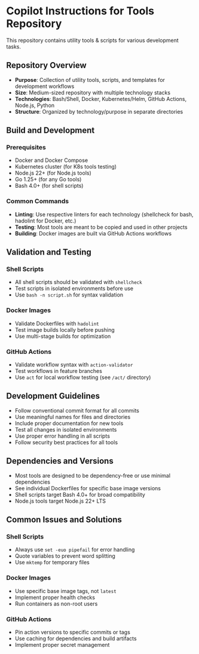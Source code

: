# Copilot Instructions for Tools Repository

This repository contains utility tools & scripts for various development tasks.

## Repository Overview

- **Purpose**: Collection of utility tools, scripts, and templates for development workflows
- **Size**: Medium-sized repository with multiple technology stacks
- **Technologies**: Bash/Shell, Docker, Kubernetes/Helm, GitHub Actions, Node.js, Python
- **Structure**: Organized by technology/purpose in separate directories

## Build and Development

### Prerequisites

- Docker and Docker Compose
- Kubernetes cluster (for K8s tools testing)
- Node.js 22+ (for Node.js tools)
- Go 1.25+ (for any Go tools)
- Bash 4.0+ (for shell scripts)

### Common Commands

- **Linting**: Use respective linters for each technology (shellcheck for bash, hadolint for Docker, etc.)
- **Testing**: Most tools are meant to be copied and used in other projects
- **Building**: Docker images are built via GitHub Actions workflows

## Validation and Testing

### Shell Scripts

- All shell scripts should be validated with `shellcheck`
- Test scripts in isolated environments before use
- Use `bash -n script.sh` for syntax validation

### Docker Images

- Validate Dockerfiles with `hadolint`
- Test image builds locally before pushing
- Use multi-stage builds for optimization

### GitHub Actions

- Validate workflow syntax with `action-validator`
- Test workflows in feature branches
- Use `act` for local workflow testing (see `/act/` directory)

## Development Guidelines

- Follow conventional commit format for all commits
- Use meaningful names for files and directories
- Include proper documentation for new tools
- Test all changes in isolated environments
- Use proper error handling in all scripts
- Follow security best practices for all tools

## Dependencies and Versions

- Most tools are designed to be dependency-free or use minimal dependencies
- See individual Dockerfiles for specific base image versions
- Shell scripts target Bash 4.0+ for broad compatibility
- Node.js tools target Node.js 22+ LTS

## Common Issues and Solutions

### Shell Scripts

- Always use `set -euo pipefail` for error handling
- Quote variables to prevent word splitting
- Use `mktemp` for temporary files

### Docker Images

- Use specific base image tags, not `latest`
- Implement proper health checks
- Run containers as non-root users

### GitHub Actions

- Pin action versions to specific commits or tags
- Use caching for dependencies and build artifacts
- Implement proper secret management
